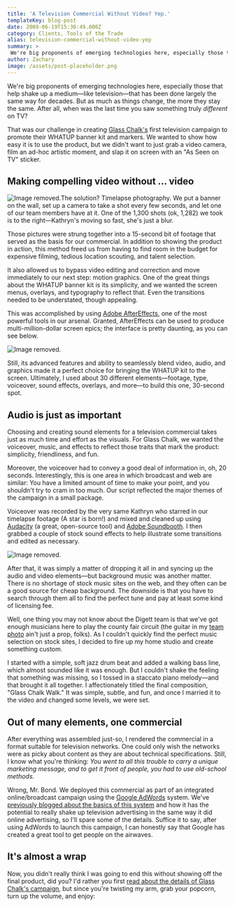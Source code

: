 ```yaml
---
title: 'A Television Commercial Without Video? Yep.'
templateKey: blog-post
date: 2009-06-19T15:36:49.000Z
category: Clients, Tools of the Trade
alias: television-commercial-without-video-yep
summary: > 
 We're big proponents of emerging technologies here, especially those that help shake up a medium—like television—that has been done largely the same way for decades. But as much as things change, the more they stay the same. After all, when was the last time you saw something truly different on TV?
author: Zachary
image: /assets/post-placeholder.png
---
```


We're big proponents of emerging technologies here, especially those that help shake up a medium—like television—that has been done largely the same way for decades. But as much as things change, the more they stay the same. After all, when was the last time you saw something truly _different_ on TV?

That was our challenge in creating [Glass Chalk's](http://www.glasschalk.com) first television campaign to promote their WHATUP banner kit and markers. We wanted to show how easy it is to use the product, but we didn't want to just grab a video camera, film an ad-hoc artistic moment, and slap it on screen with an "As Seen on TV" sticker.

Making compelling video without ... video
-----------------------------------------

![Image removed.](/core/misc/icons/e32700/error.svg "This image has been removed. For security reasons, only images from the local domain are allowed.")The solution? Timelapse photography. We put a banner on the wall, set up a camera to take a shot every few seconds, and let one of our team members have at it. One of the 1,300 shots (ok, 1,282) we took is to the right—Kathryn's moving so fast, she's just a blur.

Those pictures were strung together into a 15-second bit of footage that served as the basis for our commercial. In addition to showing the product in action, this method freed us from having to find room in the budget for expensive filming, tedious location scouting, and talent selection.

It also allowed us to bypass video editing and correction and move immediately to our next step: motion graphics. One of the great things about the WHATUP banner kit is its simplicity, and we wanted the screen menus, overlays, and typography to reflect that. Even the transitions needed to be understated, though appealing.

This was accomplished by using [Adobe AfterEffects](http://www.adobe.com/products/aftereffects), one of the most powerful tools in our arsenal. Granted, AfterEffects can be used to produce multi-million-dollar screen epics; the interface is pretty daunting, as you can see below.

![Image removed.](/core/misc/icons/e32700/error.svg "This image has been removed. For security reasons, only images from the local domain are allowed.")

Still, its advanced features and ability to seamlessly blend video, audio, and graphics made it a perfect choice for bringing the WHATUP kit to the screen. Ultimately, I used about 30 different elements—footage, type, voiceover, sound effects, overlays, and more—to build this one, 30-second spot.

Audio is just as important
--------------------------

Choosing and creating sound elements for a television commercial takes just as much time and effort as the visuals. For Glass Chalk, we wanted the voiceover, music, and effects to reflect those traits that mark the product: simplicity, friendliness, and fun.

Moreover, the voiceover had to convey a good deal of information in, oh, 20 seconds. Interestingly, this is one area in which broadcast and web are similar: You have a limited amount of time to make your point, and you shouldn't try to cram in too much. Our script reflected the major themes of the campaign in a small package.

Voiceover was recorded by the very same Kathryn who starred in our timelapse footage (A star is born!) and mixed and cleaned up using [Audacity](http://audacity.sourceforge.net) (a great, open-source tool) and [Adobe Soundbooth](http://www.adobe.com/products/soundbooth). I then grabbed a couple of stock sound effects to help illustrate some transitions and edited as necessary.

![Image removed.](/core/misc/icons/e32700/error.svg "This image has been removed. For security reasons, only images from the local domain are allowed.")

After that, it was simply a matter of dropping it all in and syncing up the audio and video elements—but background music was another matter. There is no shortage of stock music sites on the web, and they often can be a good source for cheap background. The downside is that you have to search through them all to find the perfect tune and pay at least some kind of licensing fee.

Well, one thing you may not know about the Digett team is that we've got enough musicians here to play the county fair circuit (the guitar in my [team photo](/about-us/our-firm) ain't just a prop, folks). As I couldn't quickly find the perfect music selection on stock sites, I decided to fire up my home studio and create something custom.

I started with a simple, soft jazz drum beat and added a walking bass line, which almost sounded like it was enough. But I couldn't shake the feeling that something was missing, so I tossed in a staccato piano melody—and that brought it all together. I affectionately titled the final composition, "Glass Chalk Walk." It was simple, subtle, and fun, and once I married it to the video and changed some levels, we were set.

Out of many elements, one commercial
------------------------------------

After everything was assembled just-so, I rendered the commercial in a format suitable for television networks. One could only wish the networks were as picky about content as they are about technical specifications. Still, I know what you're thinking: _You went to all this trouble to carry a unique marketing message, and to get it front of people, you had to use old-school methods._

Wrong, Mr. Bond. We deployed this commercial as part of an integrated online/broadcast campaign using the [Google AdWords](http://adwords.google.com) system. We've [previously blogged about the basics of this system](/2009/01/05/you-can-teach-old-television-new-tricks) and how it has the potential to really shake up television advertising in the same way it did online advertising, so I'll spare some of the details. Suffice it to say, after using AdWords to launch this campaign, I can honestly say that Google has created a great tool to get people on the airwaves.

It's almost a wrap
------------------

Now, you didn't really think I was going to end this without showing off the final product, did you? I'd rather you first [read about the details of Glass Chalk's campaign](/2009/06/23/glass-chalk-online-on-air-artistry), but since you're twisting my arm, grab your popcorn, turn up the volume, and enjoy: